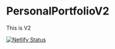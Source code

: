 # PersonalPortfolioV2
This is V2


[![Netlify Status](https://api.netlify.com/api/v1/badges/9205dd86-a808-40c6-a81e-8506ce5791c2/deploy-status)](https://app.netlify.com/sites/atulpal/deploys)
